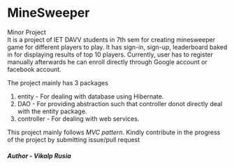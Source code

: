 # MineSweeper

Minor Project<br>
It is a project of IET DAVV students in 7th sem for creating minesweeper game for different players to play. It has
sign-in, sign-up, leaderboard baked in for displaying results of top 10 players. Currently, user has to register
manually afterwards he can enroll directly through Google account or facebook account.

The project mainly has 3 packages

1. entity - For dealing with database using Hibernate.
2. DAO - For providing abstraction such that controller donot directly deal with the entity package.
3. controller - For dealing with web services.

This project mainly follows *MVC pattern*. Kindly contribute in the progress of the project by submitting issue/pull
request

###### **Author - Vikalp Rusia**
